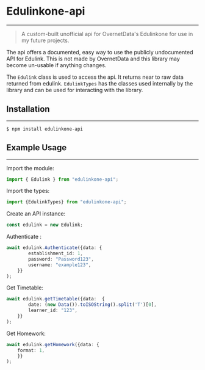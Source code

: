 # Edulinkone-api
---
> A custom-built unofficial api for OvernetData's Edulinkone for use in my future projects.

The api offers a documented, easy way to use the publicly undocumented API for Edulink. This is not made by OvernetData
and this library may become un-usable if anything changes.

The `Edulink` class is used to access the api. It returns near to raw data returned from edulink.
`EdulinkTypes` has the classes used internally by the library and can be used for interacting with the library.

## Installation
---
``` $ npm install edulinkone-api ```

## Example Usage
---
Import the module:
```ts
import { Edulink } from "edulinkone-api";
```

Import the types:
```ts
import {EdulinkTypes} from "edulinkone-api";
```

Create an API instance:
```ts
const edulink = new Edulink;
```

Authenticate :
```ts
await edulink.Authenticate({data: {
        establishment_id: 1,
        password: "Password123",
        username: "example123",
    }}
);
```

Get Timetable:
```ts
await edulink.getTimetable({data:  {
        date: (new Data()).toISOString().split('T')[0],
        learner_id: "123",
    }}
);
```

Get Homework:
```ts
await edulink.getHomework({data: {
	format: 1,
    }}
);
```